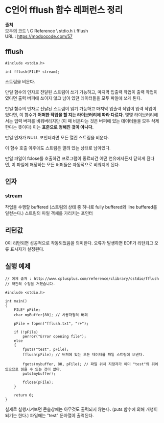 # C언어 fflush 함수 레퍼런스 정리
  
**출처**  
모두의 코드 \ C Reference \ stdio.h \ fflush  
URL : https://modoocode.com/57  
  
## fflush
  
    #include <stdio.h>

    int fflush(FILE* stream);
  
스트림을 비운다.  
  
만일 함수의 인자로 전달된 스트림이 쓰기 가능하고, 마지막 입출력 작업이 출력 작업이였다면 출력 버퍼에 쓰이지 않고 남아 있던 데이터들을 모두 파일에 쓰게 된다.  
  
만일 함수의 인자로 전달된 스트림이 읽기 가능하고 마지막 입출력 작업이 입력 작업이었다면, 이 함수가 **어떠한 작업을 할 지는 라이브러리에 따라 다르다.** 몇몇 라이브러리에서는 입력 버퍼를 비워버리지만 (이 때 비운다는 것은 버퍼에 있는 데이터들을 모두 삭제한다는 뜻이다) 이는 **표준으로 정해진 것이 아니다.**  
  
만일 인자가 NULL 포인터라면 모든 열린 스트림을 비운다.  
  
이 함수 호출 이후에도 스트림은 열려 있는 상태로 남아있다.  
  
만일 파일이 fclose를 호출하건 프로그램이 종료되건 어떤 연유에서든지 닫히게 된다면, 이 파일에 해당하는 모든 버퍼들은 자동적으로 비워지게 된다.  
  
## 인자
  
### stream
  
작업을 수행할 buffered (스트림의 상태 중 하나로 fully buffered와 line buffered를 일컫는다.) 스트림의 파일 객체를 가리키는 포인터  
  
## 리턴값
  
0이 리턴되면 성공적으로 작동되었음을 의미한다. 오류가 발생하면 EOF가 리턴되고 오류 표시자가 설정된다.  
  
## 실행 예제
  
    // 예제 출처 : http://www.cplusplus.com/reference/clibrary/cstdio/fflush
    // 약간의 수정을 거쳤습니다.

    #include <stdio.h>

    int main()
    {
        FILE* pFile;
        char myBuffer[80]; // 사용자정의 버퍼

        pFile = fopen("fflush.txt", "r+");
        
        if (!pFile)
            perror("Error opening file");
        else
        {
            fputs("test", pFile);
            fflush(pFile); // 버퍼에 있는 모든 데이터를 파일 스트림에 보낸다.

            fgets(mybuffer, 80, pFile); // 파일 위치 지정자가 이미 "test"의 뒤에 있으므로 읽을 수 있는 것이 없다.
            puts(mybuffer);
            
            fclose(pFile);
        }

        return 0;
    }
  
실제로 실행시켜보면 콘솔창에는 아무것도 출력되지 않는다. (puts 함수에 의해 개행이 되기는 한다.) 파일에는 "test" 문자열이 출력된다.